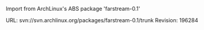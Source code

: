 Import from ArchLinux's ABS package 'farstream-0.1'

URL: svn://svn.archlinux.org/packages/farstream-0.1/trunk
Revision: 196284
